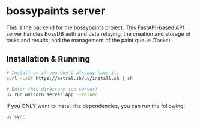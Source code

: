 # bossypaints server

This is the backend for the bossypaints project. This FastAPI-based API server handles BossDB auth and data relaying, the creation and storage of tasks and results, and the management of the paint queue (Tasks).

## Installation & Running

```bash
# Install uv if you don't already have it:
curl -LsSf https://astral.sh/uv/install.sh | sh

# Enter this directory (cd server)
uv run uvicorn server:app --reload
```

If you ONLY want to install the dependencies, you can run the following:

```bash
uv sync
```
